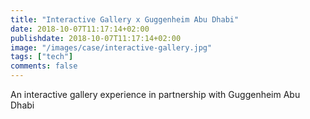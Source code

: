 ```yaml
---
title: "Interactive Gallery x Guggenheim Abu Dhabi"
date: 2018-10-07T11:17:14+02:00
publishdate: 2018-10-07T11:17:14+02:00
image: "/images/case/interactive-gallery.jpg"
tags: ["tech"]
comments: false
---
```


An interactive gallery experience in partnership with Guggenheim
Abu Dhabi
